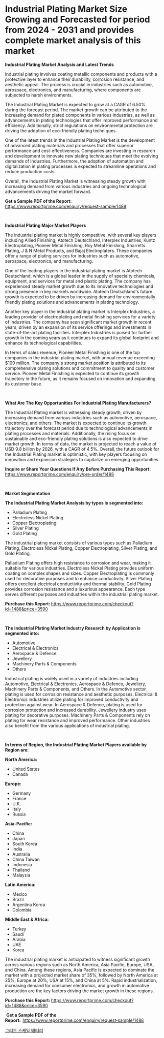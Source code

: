 <p><h1>Industrial Plating Market Size Growing and Forecasted for period from 2024 - 2031 and provides complete market analysis of this market</h1></p><p><strong>Industrial Plating Market Analysis and Latest Trends</strong></p>
<p><p>Industrial plating involves coating metallic components and products with a protective layer to enhance their durability, corrosion resistance, and aesthetic appeal. The process is crucial in industries such as automotive, aerospace, electronics, and manufacturing, where components are subjected to harsh environments.</p><p>The Industrial Plating Market is expected to grow at a CAGR of 6.50% during the forecast period. The market growth can be attributed to the increasing demand for plated components in various industries, as well as advancements in plating technologies that offer improved performance and efficiency. Additionally, strict regulations on environmental protection are driving the adoption of eco-friendly plating techniques.</p><p>One of the latest trends in the Industrial Plating Market is the development of advanced plating materials and processes that offer superior performance and cost-effectiveness. Companies are investing in research and development to innovate new plating techniques that meet the evolving demands of industries. Furthermore, the adoption of automation and digitalization in plating processes is expected to streamline operations and reduce production costs.</p><p>Overall, the Industrial Plating Market is witnessing steady growth with increasing demand from various industries and ongoing technological advancements driving the market forward.</p></p>
<p><strong>Get a Sample PDF of the Report:&nbsp;</strong> <a href="https://www.reportprime.com/enquiry/request-sample/1488">https://www.reportprime.com/enquiry/request-sample/1488</a></p>
<p>&nbsp;</p>
<p><strong>Industrial Plating Major Market Players</strong></p>
<p><p>The industrial plating market is highly competitive, with several key players including Allied Finishing, Atotech Deutschland, Interplex Industries, Kuntz Electroplating, Pioneer Metal Finishing, Roy Metal Finishing, Sharretts Plating, J & N Metal Products, and Bajaj Electroplaters. These companies offer a range of plating services for industries such as automotive, aerospace, electronics, and manufacturing.</p><p>One of the leading players in the industrial plating market is Atotech Deutschland, which is a global leader in the supply of specialty chemicals, equipment, and services for metal and plastic plating. The company has experienced steady market growth due to its innovative technologies and strong presence in key markets worldwide. Atotech Deutschland's future growth is expected to be driven by increasing demand for environmentally friendly plating solutions and advancements in plating technology.</p><p>Another key player in the industrial plating market is Interplex Industries, a leading provider of electroplating and metal finishing services for a variety of industries. The company has seen significant market growth in recent years, driven by an expansion of its service offerings and investments in state-of-the-art plating facilities. Interplex Industries is poised for further growth in the coming years as it continues to expand its global footprint and enhance its technological capabilities.</p><p>In terms of sales revenue, Pioneer Metal Finishing is one of the top companies in the industrial plating market, with annual revenue exceeding $100 million. The company's strong market position is attributed to its comprehensive plating solutions and commitment to quality and customer service. Pioneer Metal Finishing is expected to continue its growth trajectory in the future, as it remains focused on innovation and expanding its customer base.</p></p>
<p>&nbsp;</p>
<p><strong>What Are The Key Opportunities For Industrial Plating Manufacturers?</strong></p>
<p><p>The Industrial Plating market is witnessing steady growth, driven by increasing demand from various industries such as automotive, aerospace, electronics, and others. The market is expected to continue its growth trajectory over the forecast period due to technological advancements in plating processes and materials. Additionally, the rising focus on sustainable and eco-friendly plating solutions is also expected to drive market growth. In terms of data, the market is projected to reach a value of USD 9.8 billion by 2026, with a CAGR of 4.5%. Overall, the future outlook for the Industrial Plating market is optimistic, with key players focusing on innovation and expansion strategies to capitalize on emerging opportunities.</p></p>
<p><strong>Inquire or Share Your Questions If Any Before Purchasing This Report:</strong> <a href="https://www.reportprime.com/enquiry/pre-order/1488">https://www.reportprime.com/enquiry/pre-order/1488</a></p>
<p>&nbsp;</p>
<p><strong>Market Segmentation</strong></p>
<p><strong>The Industrial Plating Market Analysis by types is segmented into:</strong></p>
<p><ul><li>Palladium Plating</li><li>Electroless Nickel Plating</li><li>Copper Electroplating</li><li>Silver Plating</li><li>Gold Plating</li></ul></p>
<p><p>The industrial plating market consists of various types such as Palladium Plating, Electroless Nickel Plating, Copper Electroplating, Silver Plating, and Gold Plating. </p><p>Palladium Plating offers high resistance to corrosion and wear, making it suitable for various industries. Electroless Nickel Plating provides uniform coating on complex shapes and sizes. Copper Electroplating is commonly used for decorative purposes and to enhance conductivity. Silver Plating offers excellent electrical conductivity and thermal stability. Gold Plating provides corrosion resistance and a luxurious appearance. Each type serves different purposes and industries within the industrial plating market.</p></p>
<p><strong>Purchase this Report:&nbsp;</strong><a href="https://www.reportprime.com/checkout?id=1488&price=3590">https://www.reportprime.com/checkout?id=1488&price=3590</a></p>
<p>&nbsp;</p>
<p><strong>The Industrial Plating Market Industry Research by Application is segmented into:</strong></p>
<p><ul><li>Automotive</li><li>Electrical & Electronics</li><li>Aerospace & Defence</li><li>Jewellery</li><li>Machinery Parts & Components</li><li>Others</li></ul></p>
<p><p>Industrial plating is widely used in a variety of industries including Automotive, Electrical & Electronics, Aerospace & Defence, Jewellery, Machinery Parts & Components, and Others. In the Automotive sector, plating is used for corrosion resistance and aesthetic purposes. Electrical & Electronics industries utilize plating for improved conductivity and protection against wear. In Aerospace & Defence, plating is used for corrosion protection and increased durability. Jewellery industry uses plating for decorative purposes. Machinery Parts & Components rely on plating for wear resistance and improved performance. Other industries also benefit from the various applications of industrial plating.</p></p>
<p>&nbsp;</p>
<p><strong>In terms of Region, the Industrial Plating Market Players available by Region are:</strong></p>
<p>
    <p> <strong> North America: </strong>
        <ul>
            <li>United States</li>
            <li>Canada</li>
        </ul>
        </p> 
    <p> <strong> Europe: </strong>
        <ul>
            <li>Germany</li>
            <li>France</li>
            <li>U.K.</li>
            <li>Italy</li>
            <li>Russia</li>
        </ul>
        </p> 
    <p> <strong> Asia-Pacific: </strong>
        <ul>
            <li>China</li>
            <li>Japan</li>
            <li>South Korea</li>
            <li>India</li>
            <li>Australia</li>
            <li>China Taiwan</li>
            <li>Indonesia</li>
            <li>Thailand</li>
            <li>Malaysia</li>
        </ul>
        </p> 
    <p> <strong> Latin America: </strong>
        <ul>
            <li>Mexico</li>
            <li>Brazil</li>
            <li>Argentina Korea</li>
            <li>Colombia</li>
        </ul>
        </p> 
    <p> <strong> Middle East & Africa: </strong>
        <ul>
            <li>Turkey</li>
            <li>Saudi</li>
            <li>Arabia</li>
            <li>UAE</li>
            <li>Korea</li>
        </ul>
    </p>
    </p>
<p><p>The industrial plating market is anticipated to witness significant growth across various regions such as North America, Asia Pacific, Europe, USA, and China. Among these regions, Asia Pacific is expected to dominate the market with a projected market share of 35%, followed by North America at 25%, Europe at 20%, USA at 15%, and China at 5%. Rapid industrialization, increasing demand for consumer electronics, and growth in automotive production are the key factors driving the market growth in these regions.</p></p>
<p><strong>Purchase this Report: </strong><a href="https://www.reportprime.com/checkout?id=1488&price=3590">https://www.reportprime.com/checkout?id=1488&price=3590</a></p>
<p>&nbsp;<strong>Get a Sample PDF of the Report:&nbsp;&nbsp;</strong><a href="https://www.reportprime.com/enquiry/request-sample/1488">https://www.reportprime.com/enquiry/request-sample/1488</a></p>
<p><strong></strong></p>
<p><p><a href="https://github.com/oajzkywllm460/Market-Research-Report-List-1/blob/main/12653608787.md">그리드 스케일 배터리</a></p></p>